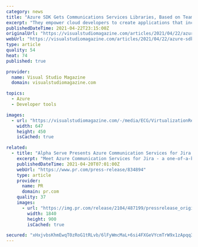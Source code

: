 ```yaml
---
category: news
title: "Azure SDK Gets Communications Services Libraries, Based on Teams Tech"
excerpt: "They empower cloud developers to create applications that incorporate chat, voice calling, video calling, traditional telephone calling, SMS messaging and other real-time communication functionality."
publishedDateTime: 2021-04-22T23:15:00Z
originalUrl: "https://visualstudiomagazine.com/articles/2021/04/22/azure-sdk.aspx"
webUrl: "https://visualstudiomagazine.com/articles/2021/04/22/azure-sdk.aspx"
type: article
quality: 54
heat: 74
published: true

provider:
  name: Visual Studio Magazine
  domain: visualstudiomagazine.com

topics:
  - Azure
  - Developer tools

images:
  - url: "https://visualstudiomagazine.com/-/media/ECG/VirtualizationReview/Images/introimages2014/GENCloudSpelledwithKeyboardKeys.jpg"
    width: 647
    height: 450
    isCached: true

related:
  - title: "Alpha Serve Presents Azure Communication Services for Jira App"
    excerpt: "Meet Azure Communication Services for Jira - a one-of-a-kind app that allows running video and voice meetings directly from Jira or Jira Service Management. It was developed by Alpha Serve and will take your connections with teammates,"
    publishedDateTime: 2021-04-20T07:01:00Z
    webUrl: "https://www.pr.com/press-release/834894"
    type: article
    provider:
      name: PR
      domain: pr.com
    quality: 37
    images:
      - url: "https://img.pr.com/release/2104/487199/pressrelease_original_487199_1618818312.jpeg"
        width: 1840
        height: 900
        isCached: true

secured: "xHxjvbsKhmEwqT0zRoG1tRLvb/6lFyWmcMaL+6si4FXGeVYcmTrW9x1zApqq3GBmxofWBb3+h0UaH6SAeyke2dUrCGx7XzDzw06ENNhQ1hWaBRau1tRbEPwiEfdTY9uIVmIaFX3lf57lqn5QqFIa3yBDBVyYM5kaZEW/USX1OOA3hyWkh96Pz8H6cA+3wVSSl35Gk7FnQD0+7KRBla9/SomEi0Vrv4Zy2BDj58VNoO6uEll2W6tuh6kuRamUxigweNg81teJn/kQw0SQGMRPG5riniopbOFdZmBUuuge8VJsQ9LvrY/wnB01yw3UplVbf9EVl8eZhtt+aNFjQIsQ6uqGf2qc06wy3PkRnt7MXgk=;BYa5zhH10xqKu/YmqQme9g=="
---
```


